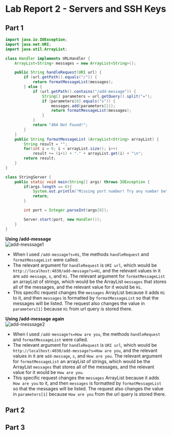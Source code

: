 # Lab Report 2 - Servers and SSH Keys
## Part 1
```java
import java.io.IOException;
import java.net.URI;
import java.util.ArrayList;

class Handler implements URLHandler {
    ArrayList<String> messages = new ArrayList<String>();

    public String handleRequest(URI url) {
        if (url.getPath().equals("/")) {
            return formatMessageList(messages);
        } else {
            if (url.getPath().contains("/add-message")) {
                String[] parameters = url.getQuery().split("=");
                if (parameters[0].equals("s")) {
                    messages.add(parameters[1]);
                    return formatMessageList(messages);
                }
            }
            return "404 Not Found!";
        }
    }
    public String formatMessageList (ArrayList<String> arrayList) {
        String result = "";
        for(int i = 0; i < arrayList.size(); i++) 
            result += (i+1) + "." + arrayList.get(i) + "\n";    
        return result;
    }    
}

class StringServer {
    public static void main(String[] args) throws IOException {
        if(args.length == 0){
            System.out.println("Missing port number! Try any number between 1024 to 49151");
            return;
        }

        int port = Integer.parseInt(args[0]);

        Server.start(port, new Handler());
    }
}
```
**Using /add-message**  
![add-messsage1](add-messsage1.png)  
- When I used `/add-message?s=Hi`, the methods `handleRequest` and `formatMessageList` were called.  
- The relevant argument for `handleRequest` is `URI url`, which would be `http://localhost:4030/add-message?s=Hi`, and the relevant values in it are `add-message`, `s`, and `Hi`. The relevant argument for `formatMessageList` an arrayList of strings, which would be the ArrayList `messages` that stores all of the messages, and the relevant value for it would be `Hi`.  
- This specific request changes the `messages` ArrayList because it adds `Hi` to it, and then `messages` is formatted by `formatMessageList` so that the messages will be listed. The request also changes the value in `parameters[1]` because `Hi` from url query is stored there.  

**Using /add-message again**  
![add-messsage2](add-messsage2.png)  
- When I used `/add-message?s=How are you`, the methods `handleRequest` and `formatMessageList` were called.  
- The relevant argument for `handleRequest` is `URI url`, which would be `http://localhost:4030/add-message?s=How are you`, and the relevant values in it are `add-message`, `s`, and `How are you`. The relevant argument for `formatMessageList` an arrayList of strings, which would be the ArrayList `messages` that stores all of the messages, and the relevant value for it would be `How are you`.
- This specific request changes the `messages` ArrayList because it adds `How are you` to it, and then `messages` is formatted by `formatMessageList` so that the messages will be listed. The request also changes the value in `parameters[1]` because `How are you` from the url query is stored there.
  
## Part 2  

## Part 3  

